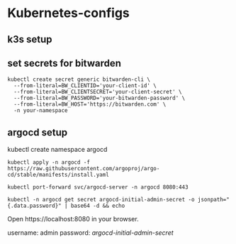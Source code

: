 # Kubernetes-configs

## k3s setup

## set secrets for bitwarden

```
kubectl create secret generic bitwarden-cli \
  --from-literal=BW_CLIENTID='your-client-id' \
  --from-literal=BW_CLIENTSECRET='your-client-secret' \
  --from-literal=BW_PASSWORD='your-bitwarden-password' \
  --from-literal=BW_HOST='https://bitwarden.com' \
  -n your-namespace
```

## argocd setup

kubectl create namespace argocd

```
kubectl apply -n argocd -f https://raw.githubusercontent.com/argoproj/argo-cd/stable/manifests/install.yaml
```

```
kubectl port-forward svc/argocd-server -n argocd 8080:443
```

```
kubectl -n argocd get secret argocd-initial-admin-secret -o jsonpath="{.data.password}" | base64 -d && echo
```

Open https://localhost:8080 in your browser.

username: admin
password: *argocd-initial-admin-secret*
